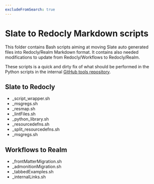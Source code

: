 ```yaml
---
excludeFromSearch: true
---
```


# Slate to Redocly Markdown scripts

This folder contains Bash scripts aiming at moving Slate auto
generated files into Redocly/Realm Markdown format. It contains
also needed modifications to update from Redocly/Workflows
to Redocly/Realm.

These scripts is a quick and dirty fix of what should be
performed in the Python scripts in the
internal <a href="https://github.hpe.com/HPE-iLO-Redfish-API/tools/tree/master/RedfishRefDoc"
target="_blank">GitHub tools repository</a>.

## Slate to Redocly

- _script_wrapper.sh
- _msgregs.sh
- _resmap.sh
- _lintFiles.sh
- _python_library.sh
- _resourcedefns.sh
- _split_resourcedefns.sh
- _msgregs.sh

## Workflows to Realm

- _frontMatterMigration.sh
- _admonitionMigration.sh
- _tabbedExamples.sh
- _internalLinks.sh
